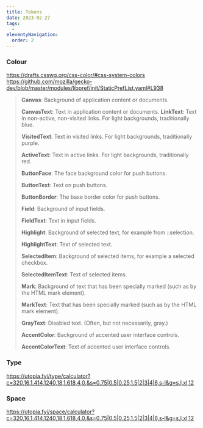 ```yaml
---
title: Tokens
date: 2023-02-27
tags:
  -
eleventyNavigation:
  order: 2
---
```


### Colour

<https://drafts.csswg.org/css-color/#css-system-colors>
<https://github.com/mozilla/gecko-dev/blob/master/modules/libpref/init/StaticPrefList.yaml#L938>

> **Canvas**: Background of application content or documents.
>
> **CanvasText**: Text in application content or documents.
> **LinkText**: Text in non-active, non-visited links. For light backgrounds, traditionally blue.
>
> **VisitedText**: Text in visited links. For light backgrounds, traditionally purple.
>
> **ActiveText**: Text in active links. For light backgrounds, traditionally red.
>
> **ButtonFace**: The face background color for push buttons.
>
> **ButtonText**: Text on push buttons.
>
> **ButtonBorder**: The base border color for push buttons.
>
> **Field**: Background of input fields.
>
> **FieldText**: Text in input fields.
>
> **Highlight**: Background of selected text, for example from ::selection.
>
> **HighlightText**: Text of selected text.
>
> **SelectedItem**: Background of selected items, for example a selected checkbox.
>
> **SelectedItemText**: Text of selected items.
>
> **Mark**: Background of text that has been specially marked (such as by the HTML mark element).
>
> **MarkText**: Text that has been specially marked (such as by the HTML mark element).
>
> **GrayText**: Disabled text. (Often, but not necessarily, gray.)
>
> **AccentColor**: Background of accented user interface controls.
>
> **AccentColorText**: Text of accented user interface controls.

### Type

<https://utopia.fyi/type/calculator?c=320,16,1.414,1240,18,1.618,4,0,&s=0.75|0.5|0.25,1.5|2|3|4|6,s-l&g=s,l,xl,12>

### Space

<https://utopia.fyi/space/calculator?c=320,16,1.414,1240,18,1.618,4,0,&s=0.75|0.5|0.25,1.5|2|3|4|6,s-l&g=s,l,xl,12>

